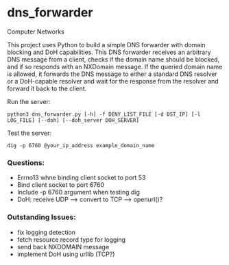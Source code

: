 # dns_forwarder
Computer Networks

This project uses Python to build a simple DNS forwarder with domain blocking and DoH capabilities. This DNS forwarder receives an arbitrary DNS message from a client, checks if the domain name should be blocked, and if so responds with an NXDomain message. If the queried domain name is allowed, it forwards the DNS message to either a standard DNS resolver or a DoH-capable resolver and wait for the response from the resolver and forward it back to the client.


Run the server:
```
python3 dns_forwarder.py [-h] -f DENY_LIST_FILE [-d DST_IP] [-l LOG_FILE] [--doh] [--doh_server DOH_SERVER]
```

Test the server:
```
dig -p 6760 @your_ip_address example_domain_name
```

### Questions:
- Errno13 whne binding client socket to port 53
- Bind client socket to port 6760 
- Include -p 6760 argument when testing dig
- DoH: receive UDP --> convert to TCP  --> openurl()?

### Outstanding Issues:
- fix logging detection
- fetch resource record type for logging
- send back NXDOMAIN message
- implement DoH using urllib (TCP?)




